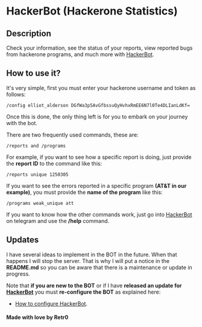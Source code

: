 
# HackerBot (Hackerone Statistics)

## Description

Check your information, see the status of your reports, view reported bugs from hackerone programs, and much more with [HackerBot](http://t.me/Hackerone_Statistics_bot).

## How to use it?

It's very simple, first you must enter your hackerone username and token as follows:

```
/config elliot_alderson DGfWa3p5AvGfbssuQyHvhxRmEE6N7l0Te4DLIanLdKf=
```

Once this is done, the only thing left is for you to embark on your journey with the bot.

There are two frequently used commands, these are:
```
/reports and /programs
```

For example, if you want to see how a specific report is doing, just provide the **report ID** to the command like this:
```
/reports unique 1250305
```
If you want to see the errors reported in a specific program **(AT&T in our example)**, you must provide the **name of the program** like this:
```
/programs weak_unique att
```
If you want to know how the other commands work, just go into [HackerBot](http://t.me/Hackerone_Statistics_bot) on telegram and use the **/help** command.



## Updates

I have several ideas to implement in the BOT in the future. When that happens I will stop the server. That is why I will put a notice in the **README.md** so you can be aware that there is a maintenance or update in progress.

Note that **if you are new to the BOT** or if I have **released an update for [HackerBot](http://t.me/Hackerone_Statistics_bot)** you must **re-configure the BOT** as explained here:

  * [How to configure HackerBot](https://github.com/Retr02332/HackerBot#description).

#### Made with love by Retr0
